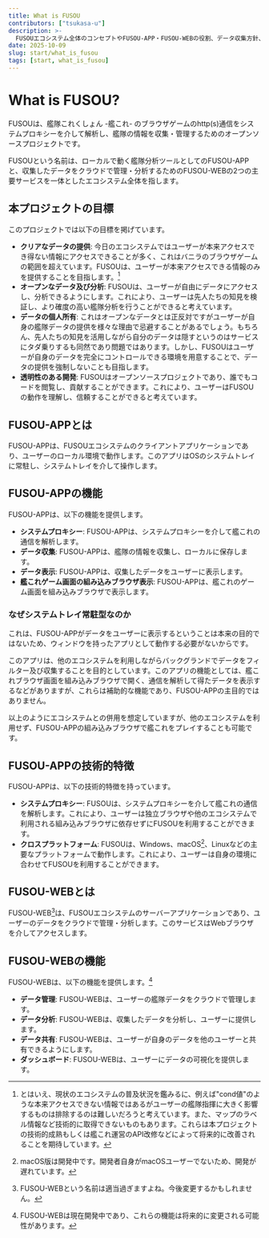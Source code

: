 ```yaml
---
title: What is FUSOU
contributors: ["tsukasa-u"]
description: >-
  FUSOUエコシステム全体のコンセプトやFUSOU-APP・FUSOU-WEBの役割、データ収集方針、オープンソースとしての開発姿勢を紹介する概要ドキュメント
date: 2025-10-09
slug: start/what_is_fusou
tags: [start, what_is_fusou]
---
```


# What is FUSOU?

FUSOUは、艦隊これくしょん -艦これ- のブラウザゲームのhttp(s)通信をシステムプロキシーを介して解析し、艦隊の情報を収集・管理するためのオープンソースプロジェクトです。

FUSOUという名前は、ローカルで動く艦隊分析ツールとしてのFUSOU-APPと、収集したデータをクラウドで管理・分析するためのFUSOU-WEBの2つの主要サービスを一体としたエコシステム全体を指します。

## 本プロジェクトの目標

このプロジェクトでは以下の目標を掲げています。

- **クリアなデータの提供**: 今日のエコシステムではユーザーが本来アクセスでき得ない情報にアクセスできることが多く、これはバニラのブラウザゲームの範囲を超えています。FUSOUは、ユーザーが本来アクセスできる情報のみを提供することを目指します。[^1]
  [^1]:とはいえ、現状のエコシステムの普及状況を鑑みるに、例えば"cond値"のような本来アクセスできない情報ではあるがユーザーの艦隊指揮に大きく影響するものは排除するのは難しいだろうと考えています。また、マップのラベル情報など技術的に取得できないものもあります。これらは本プロジェクトの技術的成熟もしくは艦これ運営のAPI改修などによって将来的に改善されることを期待しています。
- **オープンなデータ及び分析**: FUSOUは、ユーザーが自由にデータにアクセスし、分析できるようにします。これにより、ユーザーは先人たちの知見を検証し、より確度の高い艦隊分析を行うことができると考えています。
- **データの個人所有**: これはオープンなデータとは正反対ですがユーザーが自身の艦隊データの提供を様々な理由で忌避することがあるでしょう。もちろん、先人たちの知見を活用しながら自分のデータは隠すというのはサービスにタダ乗りするも同然であり問題ではあります。しかし、FUSOUはユーザーが自身のデータを完全にコントロールできる環境を用意することで、データの提供を強制しないことも目指します。
- **透明性のある開発**: FUSOUはオープンソースプロジェクトであり、誰でもコードを閲覧し、貢献することができます。これにより、ユーザーはFUSOUの動作を理解し、信頼することができると考えています。

## FUSOU-APPとは

FUSOU-APPは、FUSOUエコシステムのクライアントアプリケーションであり、ユーザーのローカル環境で動作します。このアプリはOSのシステムトレイに常駐し、システムトレイを介して操作します。

## FUSOU-APPの機能

FUSOU-APPは、以下の機能を提供します。

- **システムプロキシー**: FUSOU-APPは、システムプロキシーを介して艦これの通信を解析します。
- **データ収集**: FUSOU-APPは、艦隊の情報を収集し、ローカルに保存します。
- **データ表示**: FUSOU-APPは、収集したデータをユーザーに表示します。
- **艦これゲーム画面の組み込みブラウザ表示**: FUSOU-APPは、艦これのゲーム画面を組み込みブラウザで表示します。

### なぜシステムトレイ常駐型なのか

これは、FUSOU-APPがデータをユーザーに表示するということは本来の目的ではないため、ウィンドウを持ったアプリとして動作する必要がないからです。

このアプリは、他のエコシステムを利用しながらバックグランドでデータをフィルター及び収集することを目的としています。このアプリの機能としては、艦これブラウザ画面を組み込みブラウザで開く、通信を解析して得たデータを表示するなどがありますが、これらは補助的な機能であり、FUSOU-APPの主目的ではありません。

以上のようにエコシステムとの併用を想定していますが、他のエコシステムを利用せず、FUSOU-APPの組み込みブラウザで艦これをプレイすることも可能です。

## FUSOU-APPの技術的特徴

FUSOU-APPは、以下の技術的特徴を持っています。

- **システムプロキシー**: FUSOUは、システムプロキシーを介して艦これの通信を解析します。これにより、ユーザーは独立ブラウザや他のエコシステムで利用される組み込みブラウザに依存せずにFUSOUを利用することができます。
- **クロスプラットフォーム**: FUSOUは、Windows、macOS[^2]、Linuxなどの主要なプラットフォームで動作します。これにより、ユーザーは自身の環境に合わせてFUSOUを利用することができます。
  [^2]:macOS版は開発中です。開発者自身がmacOSユーザーでないため、開発が遅れています。

## FUSOU-WEBとは

FUSOU-WEB[^3]は、FUSOUエコシステムのサーバーアプリケーションであり、ユーザーのデータをクラウドで管理・分析します。このサービスはWebブラウザを介してアクセスします。

[^3]: FUSOU-WEBという名前は適当過ぎますよね。今後変更するかもしれません。

## FUSOU-WEBの機能

FUSOU-WEBは、以下の機能を提供します。[^4]

[^4]: FUSOU-WEBは現在開発中であり、これらの機能は将来的に変更される可能性があります。

- **データ管理**: FUSOU-WEBは、ユーザーの艦隊データをクラウドで管理します。
- **データ分析**: FUSOU-WEBは、収集したデータを分析し、ユーザーに提供します。
- **データ共有**: FUSOU-WEBは、ユーザーが自身のデータを他のユーザーと共有できるようにします。
- **ダッシュボード**: FUSOU-WEBは、ユーザーにデータの可視化を提供します。
